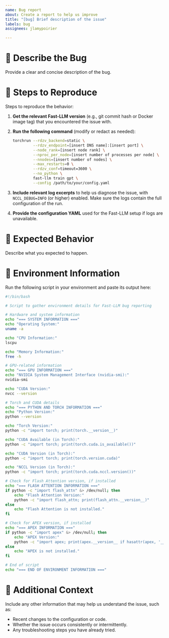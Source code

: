 ```yaml
---
name: Bug report
about: Create a report to help us improve
title: "[bug] Brief description of the issue"
labels: bug
assignees: jlamypoirier

---
```


# 🐞 Describe the Bug

Provide a clear and concise description of the bug.

# 🔄 Steps to Reproduce

Steps to reproduce the behavior:

1. **Get the relevant Fast-LLM version** (e.g., git commit hash or Docker image tag) that you encountered the issue with.
2. **Run the following command** (modify or redact as needed):

    ```bash
    torchrun --rdzv_backend=static \
             --rdzv_endpoint=[insert DNS name]:[insert port] \
             --node_rank=[insert node rank] \
             --nproc_per_node=[insert number of processes per node] \
             --nnodes=[insert number of nodes] \
             --max_restarts=0 \
             --rdzv_conf=timeout=3600 \
             --no_python \
             fast-llm train gpt \
             --config /path/to/your/config.yaml
    ```

3. **Include relevant log excerpts** to help us diagnose the issue, with `NCCL_DEBUG=INFO` (or higher) enabled. Make sure the logs contain the full configuration of the run.
4. **Provide the configuration YAML** used for the Fast-LLM setup if logs are unavailable.

# 🎯 Expected Behavior

Describe what you expected to happen.

# 📜 Environment Information

Run the following script in your environment and paste its output here:

```bash
#!/bin/bash

# Script to gather environment details for Fast-LLM bug reporting

# Hardware and system information
echo "=== SYSTEM INFORMATION ==="
echo "Operating System:"
uname -a

echo "CPU Information:"
lscpu

echo "Memory Information:"
free -h

# GPU-related information
echo "=== GPU INFORMATION ==="
echo "NVIDIA System Management Interface (nvidia-smi):"
nvidia-smi

echo "CUDA Version:"
nvcc --version

# Torch and CUDA details
echo "=== PYTHON AND TORCH INFORMATION ==="
echo "Python Version:"
python --version

echo "Torch Version:"
python -c "import torch; print(torch.__version__)"

echo "CUDA Available (in Torch):"
python -c "import torch; print(torch.cuda.is_available())"

echo "CUDA Version (in Torch):"
python -c "import torch; print(torch.version.cuda)"

echo "NCCL Version (in Torch):"
python -c "import torch; print(torch.cuda.nccl.version())"

# Check for Flash Attention version, if installed
echo "=== FLASH ATTENTION INFORMATION ==="
if python -c "import flash_attn" &> /dev/null; then
    echo "Flash Attention Version:"
    python -c "import flash_attn; print(flash_attn.__version__)"
else
    echo "Flash Attention is not installed."
fi

# Check for APEX version, if installed
echo "=== APEX INFORMATION ==="
if python -c "import apex" &> /dev/null; then
    echo "APEX Version:"
    python -c "import apex; print(apex.__version__ if hasattr(apex, '__version__') else 'APEX version not specified')"
else
    echo "APEX is not installed."
fi

# End of script
echo "=== END OF ENVIRONMENT INFORMATION ==="
```

# 📝 Additional Context

Include any other information that may help us understand the issue, such as:
- Recent changes to the configuration or code.
- Whether the issue occurs consistently or intermittently.
- Any troubleshooting steps you have already tried.
